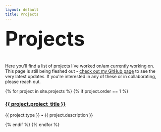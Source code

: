 ```yaml
---
layout: default
title: Projects
---
```


<div style="font-size: 2rem;"><h1 style="margin-top: 0.25em">Projects</h1></div>

Here you'll find a list of projects I've worked on/am currently working on. This page is still being fleshed out - [check out my GitHub page](https://github.com/rocketbro) to see the very latest updates. If you're interested in any of these or in collaborating, please reach out.

<div class="project-grid">
  {% for project in site.projects %}
    {% if project.order == 1 %}
      <div class="project-card">
        <h3><a href="{{ project.url }}">{{ project.project_title }}</a></h3>
        <p>{{ project.type }} • {{ project.description }}</p>
      </div>
    {% endif %}
  {% endfor %}
</div>